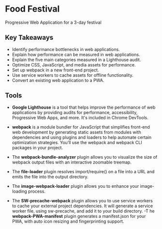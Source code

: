 # Food Festival
Progressive Web Application for a 3-day festival

## Key Takeaways
- Identify performance bottlenecks in web applications.
- Explain how performance can be measured in web applications.
- Explain the five main categories measured in a Lighthouse audit.
- Optimize CSS, JavaScript, and media assets for performance.
- Set up webpack in a new front-end project.
- Use service workers to cache assets for offline functionality.
- Convert an existing web application to a PWA.

## Tools
- **Google Lighthouse** is a tool that helps improve the performance of web applications by providing audits for performance, accessibility, Progressive Web Apps, and more. It's included in Chrome DevTools.
- **webpack** is a module bundler for JavaScript that simplifies front-end web development by generating static assets from modules with dependencies and using plugins and loaders to help automate certain optimization strategies. You’ll use the webpack and webpack CLI packages in your project.
- The **webpack-bundle-analyzer** plugin allows you to visualize the size of webpack output files with an interactive zoomable treemap.
- The **file-loader** plugin resolves import/require() on a file into a URL and emits the file into the output directory.

- The **image-webpack-loader** plugin allows you to enhance your image-loading process.
- The **SW-precache-webpack** plugin allows you to use service workers to cache your external project dependencies. It will generate a service worker file, using sw-precache, and add it to your build directory.
-T he **webpack-PWA-manifest** plugin generates a manifest.json for your PWA, with auto icon resizing and fingerprinting support.
